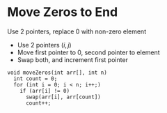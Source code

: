 # Move Zeros to End

Use 2 pointers, replace 0 with non-zero element

- Use 2 pointers $(i,j)$
- Move first pointer to 0, second pointer to element
- Swap both, and increment first pointer

```
void moveZeros(int arr[], int n)
  int count = 0;
  for (int i = 0; i < n; i++;)
    if (arr[i] != 0)
      swap(arr[i], arr[count])
      count++;
```
